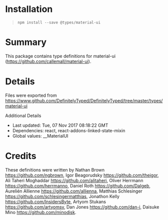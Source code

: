 # Installation
> `npm install --save @types/material-ui`

# Summary
This package contains type definitions for material-ui (https://github.com/callemall/material-ui).

# Details
Files were exported from https://www.github.com/DefinitelyTyped/DefinitelyTyped/tree/master/types/material-ui

Additional Details
 * Last updated: Tue, 07 Nov 2017 08:18:22 GMT
 * Dependencies: react, react-addons-linked-state-mixin
 * Global values: __MaterialUI

# Credits
These definitions were written by Nathan Brown <https://github.com/ngbrown>, Igor Beagorudsky <https://github.com/theigor>, Ali Taheri Moghaddar <https://github.com/alitaheri>, Oliver Herrmann <https://github.com/herrmanno>, Daniel Roth <https://github.com/DaIgeb>, Aurelién Allienne <https://github.com/allienna>, Matthias Schlesinger <https://github.com/schlesingermatthias>, Jonathon Kelly <https://github.com/InsidersByte>, Artyom Stukans <https://github.com/artyomsv>, Dan Jones <https://github.com/dan-j>, Daisuke Mino <https://github.com/minodisk>.
